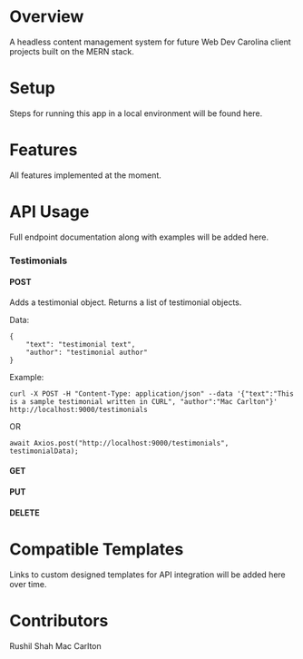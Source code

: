 # Overview
A headless content management system for future Web Dev Carolina client projects built on the MERN stack.

# Setup
Steps for running this app in a local environment will be found here.

# Features
All features implemented at the moment.

# API Usage
Full endpoint documentation along with examples will be added here.
### Testimonials
#### POST
Adds a testimonial object.
Returns a list of testimonial objects.

Data:
```
{ 
    "text": "testimonial text",
    "author": "testimonial author" 
}
```
  
Example:
```
curl -X POST -H "Content-Type: application/json" --data '{"text":"This is a sample testimonial written in CURL", "author":"Mac Carlton"}'  http://localhost:9000/testimonials
````
OR
```
await Axios.post("http://localhost:9000/testimonials", testimonialData);
```
    
#### GET 
#### PUT
#### DELETE
# Compatible Templates
Links to custom designed templates for API integration will be added here over time.

# Contributors 
Rushil Shah
Mac Carlton
